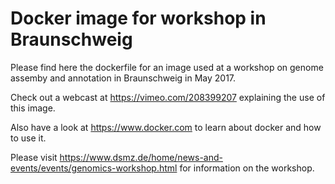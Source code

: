 # Docker image for workshop in Braunschweig

Please find here the dockerfile for an image used at a workshop on genome assemby and annotation in Braunschweig in May 2017.

Check out a webcast at https://vimeo.com/208399207 explaining the use of this image.

Also have a look at https://www.docker.com to learn about docker and how to use it.

Please visit https://www.dsmz.de/home/news-and-events/events/genomics-workshop.html for information on the workshop.

